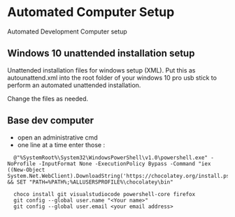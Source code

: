 # Automated Computer Setup

Automated Development Computer setup

## Windows 10 unattended installation setup

Unattended installation files for windows setup (XML).
Put this as autounattend.xml into the root folder of your windows 10 pro usb stick
to perform an automated unattended installation. 

Change the files as needed.

## Base dev computer

  - open an administrative cmd 
  - one line at a time enter those :
```
  @"%SystemRoot%\System32\WindowsPowerShell\v1.0\powershell.exe" -NoProfile -InputFormat None -ExecutionPolicy Bypass -Command "iex ((New-Object System.Net.WebClient).DownloadString('https://chocolatey.org/install.ps1'))" && SET "PATH=%PATH%;%ALLUSERSPROFILE%\chocolatey\bin"

  choco install git visualstudiocode powershell-core firefox
  git config --global user.name "<Your name>"
  git config --global user.email <your email address>
``` 

